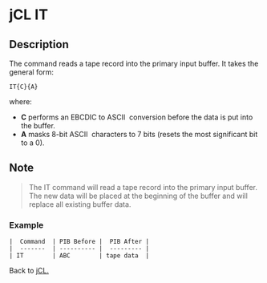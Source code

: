 # jCL IT

<PageHeader />

## Description

The command reads a tape record into the primary input buffer. It takes the general form:

```
IT{C}{A}
```

where:

- **C** performs an EBCDIC to ASCII  conversion before the data is put into the buffer.
- **A** masks 8-bit ASCII  characters to 7 bits (resets the most significant bit to a 0).

## Note

> The IT command will read a tape record into the primary input buffer. The new data will be placed at the beginning of the buffer and will replace all existing buffer data.

### Example

```
|  Command  | PIB Before |  PIB After |
|  -------  | ---------- |  --------- |
| IT        | ABC        | tape data  |
```

Back to [jCL.](./../README.md)
  
<PageFooter />